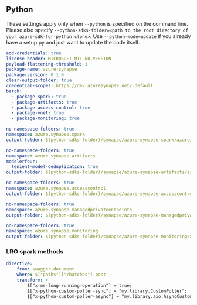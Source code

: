 ## Python

These settings apply only when `--python` is specified on the command line.
Please also specify `--python-sdks-folder=<path to the root directory of your azure-sdk-for-python clone>`.
Use `--python-mode=update` if you already have a setup.py and just want to update the code itself.

``` yaml
add-credentials: true
license-header: MICROSOFT_MIT_NO_VERSION
payload-flattening-threshold: 1
package-name: azure-synapse
package-version: 0.1.0
clear-output-folder: true
credential-scopes: https://dev.azuresynapse.net/.default
batch:
  - package-spark: true
  - package-artifacts: true
  - package-access-control: true
  - package-vnet: true
  - package-monitoring: true
```
``` yaml $(package-spark)
no-namespace-folders: true
namespace: azure.synapse.spark
output-folder: $(python-sdks-folder)/synapse/azure-synapse-spark/azure/synapse/spark
```
``` yaml $(package-artifacts)
no-namespace-folders: true
namespace: azure.synapse.artifacts
modelerfour:
  lenient-model-deduplication: true
output-folder: $(python-sdks-folder)/synapse/azure-synapse-artifacts/azure/synapse/artifacts
```
``` yaml $(package-access-control)
no-namespace-folders: true
namespace: azure.synapse.accesscontrol
output-folder: $(python-sdks-folder)/synapse/azure-synapse-accesscontrol/azure/synapse/accesscontrol
```

``` yaml $(package-vnet)
no-namespace-folders: true
namespace: azure.synapse.managedprivateendpoints
output-folder: $(python-sdks-folder)/synapse/azure-synapse-managedprivateendpoints/azure/synapse/managedprivateendpoints
```

``` yaml $(package-monitoring)
no-namespace-folders: true
namespace: azure.synapse.monitoring
output-folder: $(python-sdks-folder)/synapse/azure-synapse-monitoring/azure/synapse/monitoring
```

### LRO spark methods
``` yaml $(package-spark)
directive:
    from: swagger-document
    where: $["paths"]["/batches"].post
    transform: >
        $["x-ms-long-running-operation"] = true;
        $["x-python-custom-poller-sync"] = "my.library.CustomPoller";
        $["x-python-custom-poller-async"] = "my.library.aio.AsyncCustomPoller"
```